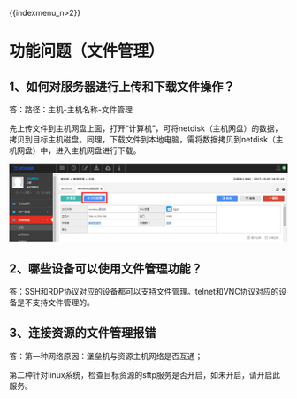 {{indexmenu_n>2}}

# 功能问题（文件管理）

## 1、如何对服务器进行上传和下载文件操作？

答：路径：主机-主机名称-文件管理

先上传文件到主机网盘上面，打开“计算机”，可将netdisk（主机网盘）的数据，拷贝到目标主机磁盘。同理，下载文件到本地电脑，需将数据拷贝到netdisk（主机网盘）中，进入主机网盘进行下载。

![](/images/faq_super/图片13.png)

## 2、哪些设备可以使用文件管理功能？

答：SSH和RDP协议对应的设备都可以支持文件管理。telnet和VNC协议对应的设备是不支持文件管理的。

## 3、连接资源的文件管理报错

答：第一种网络原因：堡垒机与资源主机网络是否互通；

第二种针对linux系统，检查目标资源的sftp服务是否开启，如未开启，请开启此服务。
